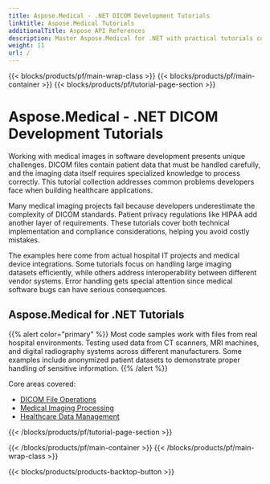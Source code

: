 ```yaml
---
title: Aspose.Medical - .NET DICOM Development Tutorials
linktitle: Aspose.Medical Tutorials
additionalTitle: Aspose API References
description: Master Aspose.Medical for .NET with practical tutorials covering DICOM file handling, medical imaging, and healthcare data processing.
weight: 11
url: /
---
```


{{< blocks/products/pf/main-wrap-class >}}
{{< blocks/products/pf/main-container >}}
{{< blocks/products/pf/tutorial-page-section >}}

# Aspose.Medical - .NET DICOM Development Tutorials

Working with medical images in software development presents unique challenges. DICOM files contain patient data that must be handled carefully, and the imaging data itself requires specialized knowledge to process correctly. This tutorial collection addresses common problems developers face when building healthcare applications.

Many medical imaging projects fail because developers underestimate the complexity of DICOM standards. Patient privacy regulations like HIPAA add another layer of requirements. These tutorials cover both technical implementation and compliance considerations, helping you avoid costly mistakes.

The examples here come from actual hospital IT projects and medical device integrations. Some tutorials focus on handling large imaging datasets efficiently, while others address interoperability between different vendor systems. Error handling gets special attention since medical software bugs can have serious consequences.

## Aspose.Medical for .NET Tutorials
{{% alert color="primary" %}}
Most code samples work with files from real hospital environments. Testing used data from CT scanners, MRI machines, and digital radiography systems across different manufacturers. Some examples include anonymized patient datasets to demonstrate proper handling of sensitive information.
{{% /alert %}}

Core areas covered:
 
- [DICOM File Operations](./net/dicom-file-operations/)
- [Medical Imaging Processing](./net/medical-imaging-processing/)
- [Healthcare Data Management](./net/healthcare-data-management/)

{{< /blocks/products/pf/tutorial-page-section >}}

{{< /blocks/products/pf/main-container >}}
{{< /blocks/products/pf/main-wrap-class >}}

{{< blocks/products/products-backtop-button >}}